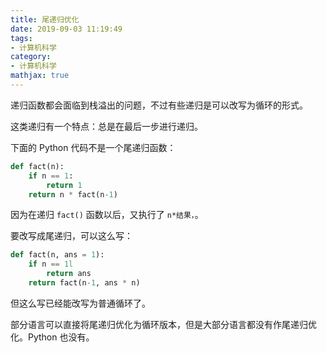 ```yaml
---
title: 尾递归优化
date: 2019-09-03 11:19:49
tags:
- 计算机科学
category:
- 计算机科学
mathjax: true
---
```


递归函数都会面临到栈溢出的问题，不过有些递归是可以改写为循环的形式。

这类递归有一个特点：总是在最后一步进行递归。

下面的 Python 代码不是一个尾递归函数：

```py
def fact(n):
    if n == 1:
        return 1
    return n * fact(n-1)
```

因为在递归 `fact()` 函数以后，又执行了 `n*结果，`。

要改写成尾递归，可以这么写：

```py
def fact(n, ans = 1):
    if n == 1l
        return ans
    return fact(n-1, ans * n)
```

但这么写已经能改写为普通循环了。

部分语言可以直接将尾递归优化为循环版本，但是大部分语言都没有作尾递归优化。Python 也没有。
